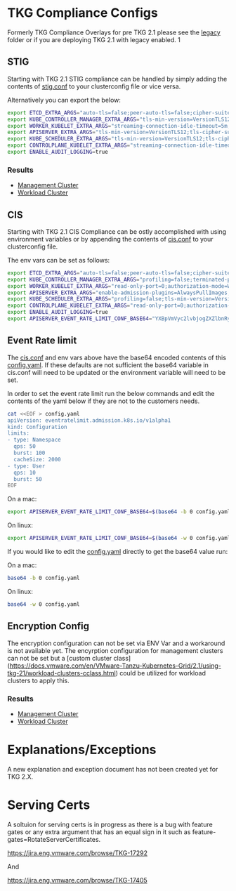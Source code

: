 # TKG Compliance Configs
Formerly TKG Compliance Overlays for pre TKG 2.1 please see the [legacy](tkg/README.md) folder or if you are deploying TKG 2.1 with legacy enabled.
1

## STIG
Starting with TKG 2.1 STIG compliance can be handled by simply adding the contents of [stig.conf](clusterconfigs/stig.conf) to your clusterconfig file or vice versa.

Alternatively you can export the below:

```bash
export ETCD_EXTRA_ARGS="auto-tls=false;peer-auto-tls=false;cipher-suites=TLS_ECDHE_ECDSA_WITH_AES_128_GCM_SHA256,TLS_ECDHE_RSA_WITH_AES_128_GCM_SHA256,TLS_ECDHE_RSA_WITH_AES_256_GCM_SHA384,TLS_ECDHE_ECDSA_WITH_AES_256_GCM_SHA384,TLS_RSA_WITH_AES_256_GCM_SHA384"
export KUBE_CONTROLLER_MANAGER_EXTRA_ARGS="tls-min-version=VersionTLS12;profiling=false;tls-cipher-suites=TLS_ECDHE_ECDSA_WITH_AES_128_GCM_SHA256,TLS_ECDHE_RSA_WITH_AES_128_GCM_SHA256,TLS_ECDHE_RSA_WITH_AES_256_GCM_SHA384,TLS_ECDHE_ECDSA_WITH_AES_256_GCM_SHA384,TLS_RSA_WITH_AES_256_GCM_SHA384"
export WORKER_KUBELET_EXTRA_ARGS="streaming-connection-idle-timeout=5m;tls-cipher-suites=TLS_ECDHE_ECDSA_WITH_AES_128_GCM_SHA256,TLS_ECDHE_RSA_WITH_AES_128_GCM_SHA256,TLS_ECDHE_RSA_WITH_AES_256_GCM_SHA384,TLS_ECDHE_ECDSA_WITH_AES_256_GCM_SHA384,TLS_RSA_WITH_AES_256_GCM_SHA384;protect-kernel-defaults=true"
export APISERVER_EXTRA_ARGS="tls-min-version=VersionTLS12;tls-cipher-suites=TLS_ECDHE_ECDSA_WITH_AES_128_GCM_SHA256,TLS_ECDHE_RSA_WITH_AES_128_GCM_SHA256,TLS_ECDHE_RSA_WITH_AES_256_GCM_SHA384,TLS_ECDHE_ECDSA_WITH_AES_256_GCM_SHA384,TLS_RSA_WITH_AES_256_GCM_SHA384"
export KUBE_SCHEDULER_EXTRA_ARGS="tls-min-version=VersionTLS12;tls-cipher-suites=TLS_ECDHE_ECDSA_WITH_AES_128_GCM_SHA256,TLS_ECDHE_RSA_WITH_AES_128_GCM_SHA256,TLS_ECDHE_RSA_WITH_AES_256_GCM_SHA384,TLS_ECDHE_ECDSA_WITH_AES_256_GCM_SHA384,TLS_RSA_WITH_AES_256_GCM_SHA384"
export CONTROLPLANE_KUBELET_EXTRA_ARGS="streaming-connection-idle-timeout=5m;tls-cipher-suites=TLS_ECDHE_ECDSA_WITH_AES_128_GCM_SHA256,TLS_ECDHE_RSA_WITH_AES_128_GCM_SHA256,TLS_ECDHE_RSA_WITH_AES_256_GCM_SHA384,TLS_ECDHE_ECDSA_WITH_AES_256_GCM_SHA384,TLS_RSA_WITH_AES_256_GCM_SHA384;protect-kernel-defaults=true"
export ENABLE_AUDIT_LOGGING=true
```

### Results

* [Management Cluster](https://heimdall.k8s.pcfpci.io/results/619,616)
* [Workload Cluster](https://heimdall.k8s.pcfpci.io/results/618,617)
## CIS
Starting with TKG 2.1 CIS Compliance can be ostly accomplished with using environment variables or by appending the contents of [cis.conf](clusterconfigs/cis.conf) to your clusterconfig file.

The env vars can be set as follows:


```bash
export ETCD_EXTRA_ARGS="auto-tls=false;peer-auto-tls=false;cipher-suites=TLS_ECDHE_ECDSA_WITH_AES_128_GCM_SHA256,TLS_ECDHE_RSA_WITH_AES_128_GCM_SHA256,TLS_ECDHE_ECDSA_WITH_CHACHA20_POLY1305,TLS_ECDHE_RSA_WITH_AES_256_GCM_SHA384,TLS_ECDHE_RSA_WITH_CHACHA20_POLY1305,TLS_ECDHE_ECDSA_WITH_AES_256_GCM_SHA384,TLS_RSA_WITH_AES_256_GCM_SHA384,TLS_RSA_WITH_AES_128_GCM_SHA256"
export KUBE_CONTROLLER_MANAGER_EXTRA_ARGS="profiling=false;terminated-pod-gc-threshold=500;tls-min-version=VersionTLS12;profiling=false;tls-cipher-suites=TLS_ECDHE_ECDSA_WITH_AES_128_GCM_SHA256,TLS_ECDHE_RSA_WITH_AES_128_GCM_SHA256,TLS_ECDHE_ECDSA_WITH_CHACHA20_POLY1305,TLS_ECDHE_RSA_WITH_AES_256_GCM_SHA384,TLS_ECDHE_RSA_WITH_CHACHA20_POLY1305,TLS_ECDHE_ECDSA_WITH_AES_256_GCM_SHA384,TLS_RSA_WITH_AES_256_GCM_SHA384,TLS_RSA_WITH_AES_128_GCM_SHA256"
export WORKER_KUBELET_EXTRA_ARGS="read-only-port=0;authorization-mode=Webhook;client-ca-file=/etc/kubernetes/pki/ca.crt;event-qps=0;make-iptables-util-chains=true;streaming-connection-idle-timeout=5m;tls-cipher-suites=TLS_ECDHE_ECDSA_WITH_AES_128_GCM_SHA256,TLS_ECDHE_RSA_WITH_AES_128_GCM_SHA256,TLS_ECDHE_ECDSA_WITH_CHACHA20_POLY1305,TLS_ECDHE_RSA_WITH_AES_256_GCM_SHA384,TLS_ECDHE_RSA_WITH_CHACHA20_POLY1305,TLS_ECDHE_ECDSA_WITH_AES_256_GCM_SHA384,TLS_RSA_WITH_AES_256_GCM_SHA384,TLS_RSA_WITH_AES_128_GCM_SHA256;protect-kernel-defaults=true"
export APISERVER_EXTRA_ARGS="enable-admission-plugins=AlwaysPullImages,NodeRestriction;profiling=false;service-account-lookup=true;tls-min-version=VersionTLS12;tls-cipher-suites=TLS_ECDHE_ECDSA_WITH_AES_128_GCM_SHA256,TLS_ECDHE_RSA_WITH_AES_128_GCM_SHA256,TLS_ECDHE_ECDSA_WITH_CHACHA20_POLY1305,TLS_ECDHE_RSA_WITH_AES_256_GCM_SHA384,TLS_ECDHE_RSA_WITH_CHACHA20_POLY1305,TLS_ECDHE_ECDSA_WITH_AES_256_GCM_SHA384,TLS_RSA_WITH_AES_256_GCM_SHA384,TLS_RSA_WITH_AES_128_GCM_SHA256"
export KUBE_SCHEDULER_EXTRA_ARGS="profiling=false;tls-min-version=VersionTLS12;tls-cipher-suites=TLS_ECDHE_ECDSA_WITH_AES_128_GCM_SHA256,TLS_ECDHE_RSA_WITH_AES_128_GCM_SHA256,TLS_ECDHE_ECDSA_WITH_CHACHA20_POLY1305,TLS_ECDHE_RSA_WITH_AES_256_GCM_SHA384,TLS_ECDHE_RSA_WITH_CHACHA20_POLY1305,TLS_ECDHE_ECDSA_WITH_AES_256_GCM_SHA384,TLS_RSA_WITH_AES_256_GCM_SHA384,TLS_RSA_WITH_AES_128_GCM_SHA256"
export CONTROLPLANE_KUBELET_EXTRA_ARGS="read-only-port=0;authorization-mode=Webhook;client-ca-file=/etc/kubernetes/pki/ca.crt;event-qps=0;make-iptables-util-chains=true;streaming-connection-idle-timeout=5m;tls-cipher-suites=TLS_ECDHE_ECDSA_WITH_AES_128_GCM_SHA256,TLS_ECDHE_RSA_WITH_AES_128_GCM_SHA256,TLS_ECDHE_ECDSA_WITH_CHACHA20_POLY1305,TLS_ECDHE_RSA_WITH_AES_256_GCM_SHA384,TLS_ECDHE_RSA_WITH_CHACHA20_POLY1305,TLS_ECDHE_ECDSA_WITH_AES_256_GCM_SHA384,TLS_RSA_WITH_AES_256_GCM_SHA384,TLS_RSA_WITH_AES_128_GCM_SHA256;protect-kernel-defaults=true"
export ENABLE_AUDIT_LOGGING=true
export APISERVER_EVENT_RATE_LIMIT_CONF_BASE64="YXBpVmVyc2lvbjogZXZlbnRyYXRlbGltaXQuYWRtaXNzaW9uLms4cy5pby92MWFscGhhMQpraW5kOiBDb25maWd1cmF0aW9uCmxpbWl0czoKLSB0eXBlOiBOYW1lc3BhY2UKICBxcHM6IDUwCiAgYnVyc3Q6IDEwMAogIGNhY2hlU2l6ZTogMjAwMAotIHR5cGU6IFVzZXIKICBxcHM6IDEwCiAgYnVyc3Q6IDUwCg=="

```


## Event Rate limit
The [cis.conf](clusterconfigs/cis.conf) and env vars above have the base64 encoded contents of this [config.yaml]((clusterconfigs/config.yaml)). If these defaults are not sufficient the base64 variable in cis.conf will need to be updated or the environment variable will need to be set.

In order to set the event rate limit run the below commands and edit the contents of the yaml below if they are not to the customers needs.
```bash
cat <<EOF > config.yaml
apiVersion: eventratelimit.admission.k8s.io/v1alpha1
kind: Configuration
limits:
- type: Namespace
  qps: 50
  burst: 100
  cacheSize: 2000
- type: User
  qps: 10
  burst: 50
EOF
```

On a mac:
```bash 
export APISERVER_EVENT_RATE_LIMIT_CONF_BASE64=$(base64 -b 0 config.yaml)
```
On linux:
```bash 
export APISERVER_EVENT_RATE_LIMIT_CONF_BASE64=$(base64 -w 0 config.yaml)
```

If you would like to edit the [config.yaml](clusterconfigs/config.yaml) directly to get the base64 value run:

On a mac:
```bash 
base64 -b 0 config.yaml
```

On linux:
```bash
base64 -w 0 config.yaml
```

## Encryption Config

The encryption configuration can not be set via ENV Var and a workaround is not available yet. The encyrption configuration for management clusters can not be set but a [custom cluster class] (https://docs.vmware.com/en/VMware-Tanzu-Kubernetes-Grid/2.1/using-tkg-21/workload-clusters-cclass.html) could be utilized for workload clusters to apply this.

### Results

* [Management Cluster](https://heimdall.k8s.pcfpci.io/results/624,625)
* [Workload Cluster](https://heimdall.k8s.pcfpci.io/results/626,627)

# Explanations/Exceptions

A new explanation and exception document has not been created yet for TKG 2.X.

# Serving Certs
A soltuion for serving certs is in progress as there is a bug with feature gates or any extra argument that has an equal sign in it such as feature-gates=RotateServerCertificates.

https://jira.eng.vmware.com/browse/TKG-17292

And 

https://jira.eng.vmware.com/browse/TKG-17405

